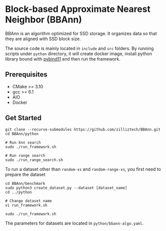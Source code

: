 # Block-based Approximate Nearest Neighbor (BBAnn)
BBAnn is an algorithm optimized for SSD storage. It organizes data so that they are aligned with SSD block size. 

The source code is mainly located in `include` and `src` folders.
By running scripts under `python` directory, it will create docker image, install python library bound with [pybind11](https://github.com/pybind/pybind11) and then run the framework.

## Prerequisites
* CMake >= 3.10
* gcc >= 6.1
* AIO
* Docker

## Get Started

``` shell
git clone --recurse-submodules https://github.com/zilliztech/BBAnn.git
cd BBAnn/python

# Run knn search
sudo ./run_framework.sh

# Run range search
sudo ./run_range_search.sh
```

To run a dataset other than `random-xs` and `random-range-xs`, you first need to prepare the dataset

``` shell
cd BBAnn/benchmark
sudo python3 create_dataset.py --dataset [dataset_name]
cd ../python

# Change dataset name
vi run_framework.sh 

sudo ./run_framework.sh
```

The parameters for datasets are located in `python/bbann-algo.yaml`.